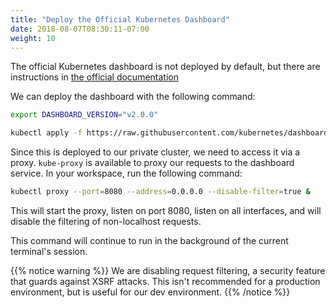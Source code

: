 ```yaml
---
title: "Deploy the Official Kubernetes Dashboard"
date: 2018-08-07T08:30:11-07:00
weight: 10
---
```


The official Kubernetes dashboard is not deployed by default, but there are
instructions in [the official documentation](https://kubernetes.io/docs/tasks/access-application-cluster/web-ui-dashboard/)

We can deploy the dashboard with the following command:

```bash
export DASHBOARD_VERSION="v2.0.0"

kubectl apply -f https://raw.githubusercontent.com/kubernetes/dashboard/${DASHBOARD_VERSION}/aio/deploy/recommended.yaml
```

Since this is deployed to our private cluster, we need to access it via a proxy.
`kube-proxy` is available to proxy our requests to the dashboard service.  In your
workspace, run the following command:

```bash
kubectl proxy --port=8080 --address=0.0.0.0 --disable-filter=true &
```

This will start the proxy, listen on port 8080, listen on all interfaces, and
will disable the filtering of non-localhost requests.

This command will continue to run in the background of the current terminal's session.

{{% notice warning %}}
We are disabling request filtering, a security feature that guards against XSRF attacks.
This isn't recommended for a production environment, but is useful for our dev environment.
{{% /notice %}}
